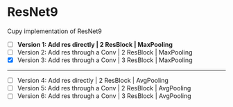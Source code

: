 # ResNet9
Cupy implementation of ResNet9

- [ ] **Version 1: Add res directly | 2 ResBlock | MaxPooling**
- [ ] Version 2: Add res through a Conv | 2 ResBlock | MaxPooling
- [x] Version 3: Add res through a Conv | 3 ResBlock | MaxPooling

---

- [ ] Version 4: Add res directly | 2 ResBlock | AvgPooling
- [ ] Version 5: Add res through a Conv | 2 ResBlock | AvgPooling
- [ ] Version 6: Add res through a Conv | 3 ResBlock | AvgPooling
